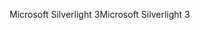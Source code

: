 <span data-ttu-id="7e86d-101">Microsoft Silverlight 3</span><span class="sxs-lookup"><span data-stu-id="7e86d-101">Microsoft Silverlight 3</span></span>